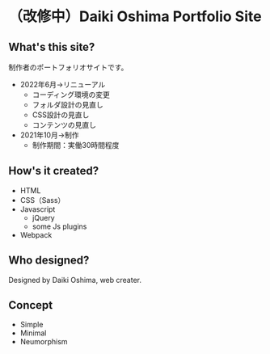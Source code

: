 # （改修中）Daiki Oshima Portfolio Site
## What's this site?
制作者のポートフォリオサイトです。

- 2022年6月→リニューアル
  - コーディング環境の変更
  - フォルダ設計の見直し
  - CSS設計の見直し
  - コンテンツの見直し
- 2021年10月→制作
  - 制作期間：実働30時間程度

## How's it created?
- HTML
- CSS（Sass）
- Javascript
  - jQuery
  - some Js plugins
- Webpack

## Who designed?
Designed by Daiki Oshima, web creater.

## Concept
- Simple
- Minimal
- Neumorphism
